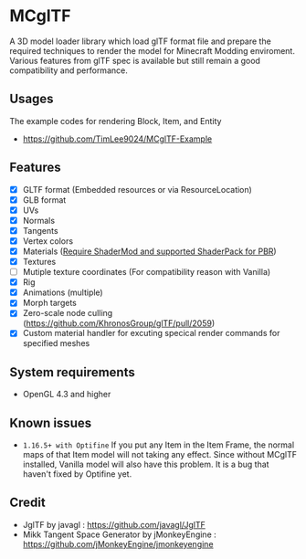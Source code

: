 # MCglTF
A 3D model loader library which load glTF format file and prepare the required techniques to render the model for Minecraft Modding enviroment.
Various features from glTF spec is available but still remain a good compatibility and performance.
## Usages
The example codes for rendering Block, Item, and Entity
- https://github.com/TimLee9024/MCglTF-Example
## Features
- [x] GLTF format (Embedded resources or via ResourceLocation)
- [x] GLB format
- [x] UVs
- [x] Normals
- [x] Tangents
- [x] Vertex colors
- [x] Materials ([Require ShaderMod and supported ShaderPack for PBR](https://github.com/TimLee9024/MCglTF/wiki/How-to-make-PBR-Materials-working-with-Optifine))
- [x] Textures
- [ ] Mutiple texture coordinates (For compatibility reason with Vanilla)
- [x] Rig
- [x] Animations (multiple)
- [x] Morph targets
- [x] Zero-scale node culling (https://github.com/KhronosGroup/glTF/pull/2059)
- [x] Custom material handler for excuting specical render commands for specified meshes
## System requirements
- OpenGL 4.3 and higher
## Known issues
- `1.16.5+ with Optifine` If you put any Item in the Item Frame, the normal maps of that Item model will not taking any effect. Since without MCglTF installed, Vanilla model will also have this problem. It is a bug that haven't fixed by Optifine yet.
## Credit
- JglTF by javagl : https://github.com/javagl/JglTF
- Mikk Tangent Space Generator by jMonkeyEngine : https://github.com/jMonkeyEngine/jmonkeyengine

